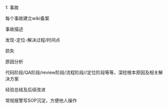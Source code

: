 1: 事故

每个事故建立wiki备案

事故描述

发现-定位-解决过程/时间点

损失

原因分析

代码阶段/QA阶段/review阶段/流程阶段//定位阶段等等，深挖根本原因及相关解决方案

经验总结及后续改进


常规报警写SOP沉淀，方便他人操作
